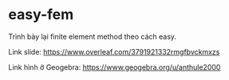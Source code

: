 # easy-fem
Trình bày lại finite element method theo cách easy.

Link slide: https://www.overleaf.com/3791921332rmgfbvckmxzs

Link hình ở Geogebra:
https://www.geogebra.org/u/anthule2000

